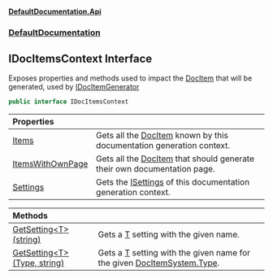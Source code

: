 #### [DefaultDocumentation\.Api](../../index.md 'index')
### [DefaultDocumentation](../../index.md#DefaultDocumentation 'DefaultDocumentation')

## IDocItemsContext Interface

Exposes properties and methods used to impact the [DocItem](../Models/DocItem/index.md 'DefaultDocumentation\.Models\.DocItem') that will be generated, used by [IDocItemGenerator](../Api/IDocItemGenerator/index.md 'DefaultDocumentation\.Api\.IDocItemGenerator')

```csharp
public interface IDocItemsContext
```

| Properties | |
| :--- | :--- |
| [Items](Items.md 'DefaultDocumentation\.IDocItemsContext\.Items') | Gets all the [DocItem](../Models/DocItem/index.md 'DefaultDocumentation\.Models\.DocItem') known by this documentation generation context\. |
| [ItemsWithOwnPage](ItemsWithOwnPage.md 'DefaultDocumentation\.IDocItemsContext\.ItemsWithOwnPage') | Gets all the [DocItem](../Models/DocItem/index.md 'DefaultDocumentation\.Models\.DocItem') that should generate their own documentation page\. |
| [Settings](Settings.md 'DefaultDocumentation\.IDocItemsContext\.Settings') | Gets the [ISettings](../ISettings/index.md 'DefaultDocumentation\.ISettings') of this documentation generation context\. |

| Methods | |
| :--- | :--- |
| [GetSetting&lt;T&gt;\(string\)](GetSetting.md#DefaultDocumentation.IDocItemsContext.GetSetting_T_(string) 'DefaultDocumentation\.IDocItemsContext\.GetSetting\<T\>\(string\)') | Gets a [T](index.md#DefaultDocumentation.IDocItemsContext.GetSetting_T_(string).T 'DefaultDocumentation\.IDocItemsContext\.GetSetting\<T\>\(string\)\.T') setting with the given name\. |
| [GetSetting&lt;T&gt;\(Type, string\)](GetSetting.md#DefaultDocumentation.IDocItemsContext.GetSetting_T_(System.Type,string) 'DefaultDocumentation\.IDocItemsContext\.GetSetting\<T\>\(System\.Type, string\)') | Gets a [T](index.md#DefaultDocumentation.IDocItemsContext.GetSetting_T_(System.Type,string).T 'DefaultDocumentation\.IDocItemsContext\.GetSetting\<T\>\(System\.Type, string\)\.T') setting with the given name for the given [DocItem](../Models/DocItem/index.md 'DefaultDocumentation\.Models\.DocItem')[System\.Type](https://learn.microsoft.com/en-us/dotnet/api/system.type 'System\.Type')\. |
